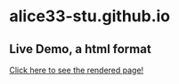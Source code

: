# alice33-stu.github.io

## Live Demo, a html format 

[Click here to see the rendered page!](https://alice33-stu.github.io/infant_fertility_mortality_analysis/100-final.html)
